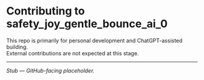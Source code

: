 # Contributing to safety_joy_gentle_bounce_ai_0

This repo is primarily for personal development and ChatGPT-assisted building.  
External contributions are not expected at this stage.

---
*Stub — GitHub-facing placeholder.*
